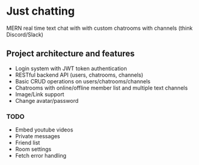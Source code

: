 # Just chatting

MERN real time text chat with with custom chatrooms with channels (think Discord/Slack)

## Project architecture and features

* Login system with JWT token authentication
* RESTful backend API (users, chatrooms, channels)
* Basic CRUD operations on users/chatrooms/channels
* Chatrooms with online/offline member list and multiple text channels
* Image/Link support
* Change avatar/password

### TODO

* Embed youtube videos
* Private messages
* Friend list
* Room settings
* Fetch error handling